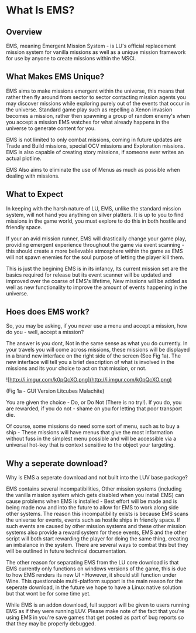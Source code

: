 # What Is EMS? #
## Overview ##

EMS, meaning Emergent Mission System - is LU's official replacement mission system for vanilla missions as well as a unique mission framework for use by anyone to create missions within the MSCI.

## What Makes EMS Unique? ##

EMS aims to make missions emergent within the universe, this means that rather then fly around from sector to sector contacting mission agents
you may discover missions while exploring purely out of the events that occur in the universe. Standard game play such as repelling a Xenon invasion becomes a mission, rather then spawning a group of random enemy's when you accept a mission EMS watches for what already happens in the universe to generate content for you.

EMS is not limited to only combat missions, coming in future updates are Trade and Build missions, special OCV missions and Exploration missions. EMS is also capable of creating story missions, if someone ever writes an actual plotline.

EMS Also aims to eliminate the use of Menus as much as possible when dealing with missions.

## What to Expect ##

In keeping with the harsh nature of LU, EMS, unlike the standard mission system, will not hand you anything on silver platters. It is up to you to find missions in the game world, you must explore to do this in both hostile and friendly space.

If your an avid mission runner, EMS will drastically change your game play, providing emergent experience throughout the game via event scanning - this should create a more believable atmosphere within the game as EMS will not spawn enemies for the soul purpose of letting the player kill them.

This is just the begining
EMS is in its infancy, Its current mission set are the basics required for release but its event scanner will be updated and improved over the coarse of EMS's lifetime, New missions will be added as well as new functionality to improve the amount of events happening in the universe.

## Hoes does EMS work? ##

So, you may be asking, if you never use a menu and accept a mission, how do you - well, accept a mission?

The answer is you dont, Not in the same sense as what you do currently. In your travels you will come across missions, these missions will be displayed in a brand new interface on the right side of the screen (See Fig 1a). The new interface will tell you a brief description of what is involved in the missions and its your choice to act on that mission, or not.


![http://i.imgur.com/k0pQcXO.png](http://i.imgur.com/k0pQcXO.png)

(Fig 1a - GUI Version Litcubes Malachite)

You are given the choice - Do, or Do Not (There is no try!). If you do, you are rewarded, if you do not - shame on you for letting that poor transport die.

Of course, some missions do need some sort of menu, such as to buy a ship - These missions will have menus that give the most information without fuss in the simplest menu possible and will be accessible via a universal hot-key that is context sensitive to the object your targeting.

## Why a seperate download? ##
Why is EMS a seperate download and not built into the LUV base package?

EMS contains several incompatibilities, Other mission systems (including the vanilla mission system which gets disabled when you install EMS) can cause problems when EMS is installed - Best effort will be made and is being made now and into the future to allow for EMS to work along side other systems. The reason this incompatibility exists is because EMS scans the universe for events, events such as hostile ships in friendly space. If such events are caused by other mission systems and these other mission systems also provide a reward system for these events, EMS and the other script will both start rewarding the player for doing the same thing, creating an imbalance in the system. There are several ways to combat this but they will be outlined in future technical documentation.

The other reason for separating EMS from the LU core download is that EMS currently only functions on windows versions of the game, this is due to how EMS renders its new UI - However, it should still function under Wine. This questionable multi-platform support is the main reason for the seperate download, in the future we hope to have a Linux native solution but that wont be for some time yet.

While EMS is an addon download, full support will be given to users running EMS as if they were running LUV. Please make note of the fact that you're using EMS in you're save games that get posted as part of bug reports so that they may be properly debugged.